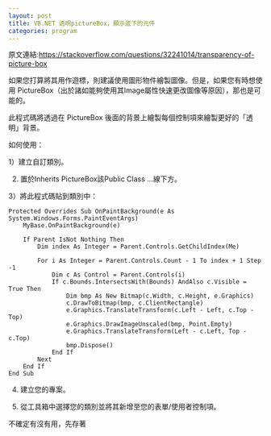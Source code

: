```yaml
---
layout: post
title: VB.NET 透明pictureBox，顯示底下的元件
categories: program
---
```

原文連結:https://stackoverflow.com/questions/32241014/transparency-of-picture-box



如果您打算將其用作遊標，則建議使用圖形物件繪製圖像。但是，如果您有時想使用 PictureBox（出於諸如能夠使用其Image屬性快速更改圖像等原因），那也是可能的。

此程式碼將透過在 PictureBox 後面的背景上繪製每個控制項來繪製更好的「透明」背景。

如何使用：

1）建立自訂類別。

2) 置於Inherits PictureBox該Public Class ...線下方。

3）將此程式碼貼到類別中：
```
Protected Overrides Sub OnPaintBackground(e As System.Windows.Forms.PaintEventArgs)
    MyBase.OnPaintBackground(e)

    If Parent IsNot Nothing Then
        Dim index As Integer = Parent.Controls.GetChildIndex(Me)

        For i As Integer = Parent.Controls.Count - 1 To index + 1 Step -1
            Dim c As Control = Parent.Controls(i)
            If c.Bounds.IntersectsWith(Bounds) AndAlso c.Visible = True Then
                Dim bmp As New Bitmap(c.Width, c.Height, e.Graphics)
                c.DrawToBitmap(bmp, c.ClientRectangle)
                e.Graphics.TranslateTransform(c.Left - Left, c.Top - Top)
                e.Graphics.DrawImageUnscaled(bmp, Point.Empty)
                e.Graphics.TranslateTransform(Left - c.Left, Top - c.Top)
                bmp.Dispose()
            End If
        Next
    End If
End Sub
```
4) 建立您的專案。

5) 從工具箱中選擇您的類別並將其新增至您的表單/使用者控制項。


不確定有沒有用，先存著
